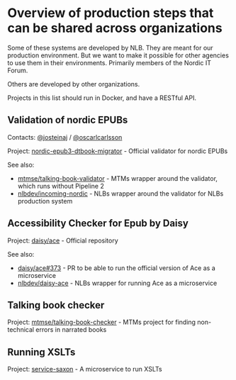 Overview of production steps that can be shared across organizations
====================================================================

Some of these systems are developed by NLB. They are meant for our production environment. But we want to make it possible for other agencies to use them in their environments. Primarily members of the Nordic IT Forum.

Others are developed by other organizations.

Projects in this list should run in Docker, and have a RESTful API.

## Validation of nordic EPUBs

Contacts: [@josteinaj](https://github.com/josteinaj) / [@oscarlcarlsson](https://github.com/oscarlcarlsson)

Project: [nordic-epub3-dtbook-migrator](https://github.com/nlbdev/nordic-epub3-dtbook-migrator) - Official validator for nordic EPUBs

See also:

- [mtmse/talking-book-validator](https://github.com/mtmse/talking-book-validator) - MTMs wrapper around the validator, which runs without Pipeline 2
- [nlbdev/incoming-nordic](https://github.com/nlbdev/incoming-nordic) - NLBs wrapper around the validator for NLBs production system


## Accessibility Checker for Epub by Daisy

Project: [daisy/ace](https://github.com/daisy/ace) - Official repository

See also:

- [daisy/ace#373](https://github.com/daisy/ace/pull/373) - PR to be able to run the official version of Ace as a microservice
- [nlbdev/daisy-ace](https://github.com/nlbdev/daisy-ace) - NLBs wrapper for running Ace as a microservice


## Talking book checker

Project: [mtmse/talking-book-checker](https://github.com/mtmse/talking-book-checker) - MTMs project for finding non-technical errors in narrated books


## Running XSLTs

Project: [service-saxon](https://github.com/nlbdev/service-saxon) - A microservice to run XSLTs
